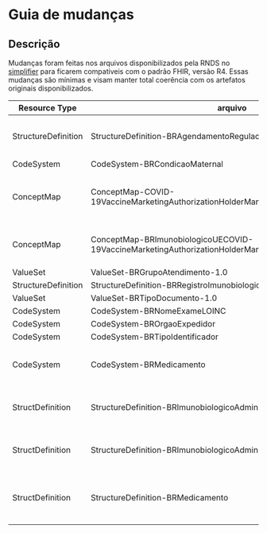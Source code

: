 # Guia de mudanças
## Descrição
Mudanças foram feitas nos arquivos disponibilizados pela RNDS no [simplifier](https://simplifier.net/RedeNacionaldeDadosemSaude) para ficarem compativeis com o padrão FHIR, versão R4. Essas mudanças são mínimas e visam manter total coerência com os artefatos originais disponibilizados.

| Resource Type | arquivo | ERRO | Mudança
| ------------- | ------------- | ------------- | ------------- |
| StructureDefinition | StructureDefinition-BRAgendamentoRegulacaoAssistencial | Foi vinculado o Value Set http://www.saude.gov.br/fhir/r4/ValueSet/BRStatusAgendamentoRegulacaoAssistencial a variável "status" e esse Value Set não é um subconjunto do Value Set já vinculado a essa variável, do tipo required | Substitui o Value Set http://www.saude.gov.br/fhir/r4/ValueSet/BRStatusAgendamentoRegulacaoAssistencial pelo original http://hl7.org/fhir/ValueSet/appointmentstatus, tendo em vista que o Value Set brasileiro é apenas uma tradução do oficial.
| CodeSystem | CodeSystem-BRCondicaoMaternal | Tanto a variável "meta.lastUpdate" quanto a variável "date" estão no formato errado | Foi adcionado "Z" ao final do valor das variáveis para indicar o fuso horário.
| ConceptMap | ConceptMap-COVID-19VaccineMarketingAuthorizationHolderManufacturerBRImunobiologicoUE | Elemento "id" ultrapassava o limite superior de 64 caracteres | Substitui o id COVID-19VaccineMarketingAuthorizationHolderManufacturerBRImunobiologicoUE por cOVID-19VaccineMarketingAuthorizationManufacturerBRImunobiologico, como "id" é um identificador lógico, servindo somente para identifica-lo no servidor local, essa mudança não o afeta.
| ConceptMap | ConceptMap-BRImunobiologicoUECOVID-19VaccineMarketingAuthorizationHolderManufacturer | Elemento "id" ultrapassava o limite superior de 64 caracteres | Substitui o id ImunobiologicoUECOVID-19VaccineMarketingAuthorizationHolderM por ImunobiologicoCOVID-19VaccineMarketingAuthorizationM, como "id" é um identificador lógico, servindo somente para identifica-lo no servidor local, essa mudança não o afeta.
| ValueSet | ValueSet-BRGrupoAtendimento-1.0 | A variável "date" esta no formato errado | Foi adicionado "Z" ao final do valor da variável para indicar o fuso horário.
| StructureDefinition | StructureDefinition-BRRegistroImunobiologicoAdministradoRotina-1.0 | A variável "date" esta no formato errado | Foi adicionado "Z" ao final do valor da variável para indicar o fuso horário.
| ValueSet | ValueSet-BRTipoDocumento-1.0 | Duplicidade de instâncias desse Value Set | Uma dessas instâncias foi deletada. |
| CodeSystem | CodeSystem-BRNomeExameLOINC | Duplicidade de instâncias desse Code System | Uma dessas instâncias foi deletada. |
| CodeSystem | CodeSystem-BROrgaoExpedidor | Códigos duplicados, todos os códigos de um Code System devem ser únicos | Uma das definições dos códigos foi deleta. Code = CRBM.
| CodeSystem | CodeSystem-BRTipoIdentificador | Códigos duplicados, todos os códigos de um Code System devem ser únicos | Uma das definições dos códigos foi deleta. Code = BRACRBM.
| CodeSystem | CodeSystem-BRMedicamento | Códigos duplicados, todos os códigos de um Code System devem ser únicos | Uma das definições dos códigos foi deleta. Códigos duplicados: BR0272780U0042, BR0268345U0042, BR0328810U0087, BR0340783U0087, BR0267271U0042, BR0268084U0042, BR0340783U0062, BR0278283U0042, BR0296742, BR0273675, BR0420463, BR0292240, BR0363056U0106 e BR0449186
| StructDefinition | StructureDefinition-BRImunobiologicoAdministrado-2.0 | Foi vinculado o Value Set http://www.saude.gov.br/fhir/r4/ValueSet/BREstadoEvento-1.0 a variável "status" e esse Value Set não é um subconjunto do Value Set já vinculado a essa variável, do tipo required | Substituição o Value Set http://www.saude.gov.br/fhir/r4/ValueSet/BREstadoEvento-1.0 pelo original http://hl7.org/fhir/ValueSet/immunization-status. O Value Set Brasileiro engloba mais definições do que são restritas pelo conjunto do Value Set original, podendo gerar transtornos futuros.
| StructDefinition | StructureDefinition-BRImunobiologicoAdministradoCampanha-2.0 | Foi vinculado o Value Set http://www.saude.gov.br/fhir/r4/ValueSet/BREstadoEvento-1.0 a variável "status" e esse Value Set não é um subconjunto do Value Set já vinculado a essa variável, do tipo required | Substituição o Value Set http://www.saude.gov.br/fhir/r4/ValueSet/BREstadoEvento-1.0 pelo original http://hl7.org/fhir/ValueSet/immunization-status. O Value Set Brasileiro engloba mais definições do que são restritas pelo conjunto do Value Set original, podendo gerar transtornos futuros.
| StructDefinition | StructureDefinition-BRMedicamento | Foi vinculado o Value Set http://www.saude.gov.br/fhir/r4/ValueSet/BREstadoSolicitacaoMedicamento-1.0 a variável "status" e esse Value Set não é um subconjunto do Value Set já vinculado a essa variável, do tipo required | Substituição o Value Set  http://www.saude.gov.br/fhir/r4/ValueSet/BREstadoSolicitacaoMedicamento-1.0 pelo original http://hl7.org/fhir/ValueSet/medication-status. O Value Set Brasileiro engloba mais definições do que são restritas pelo conjunto do Value Set original, podendo gerar transtornos futuros.